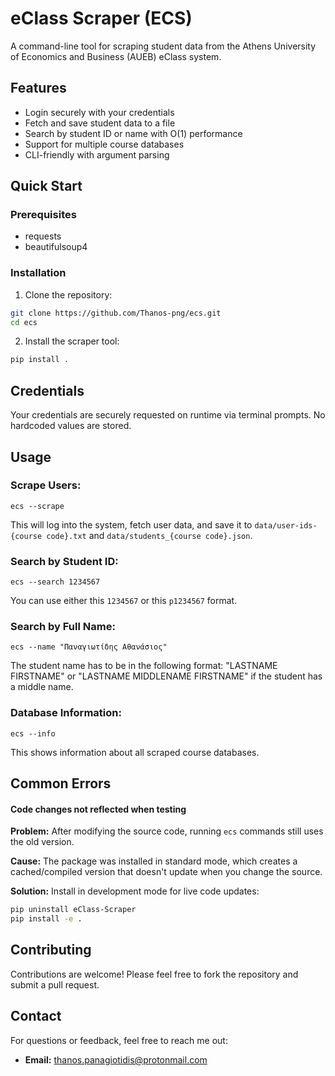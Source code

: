# eClass Scraper (ECS)
A command-line tool for scraping student data from the Athens University of Economics and Business (AUEB) eClass system.

## Features
* Login securely with your credentials
* Fetch and save student data to a file
* Search by student ID or name with O(1) performance
* Support for multiple course databases
* CLI-friendly with argument parsing

## Quick Start

### Prerequisites
* requests
* beautifulsoup4

### Installation
1. Clone the repository:
```bash
git clone https://github.com/Thanos-png/ecs.git
cd ecs
```

2. Install the scraper tool:
```bash
pip install .
```

## Credentials
Your credentials are securely requested on runtime via terminal prompts. No hardcoded values are stored.

## Usage
### Scrape Users:
```
ecs --scrape
```
This will log into the system, fetch user data, and save it to ```data/user-ids-{course code}.txt``` and ```data/students_{course code}.json```.

### Search by Student ID:
```
ecs --search 1234567
```
You can use either this ```1234567``` or this ```p1234567``` format.

### Search by Full Name:
```
ecs --name "Παναγιωτίδης Αθανάσιος"
```
The student name has to be in the following format: "LASTNAME FIRSTNAME" or "LASTNAME MIDDLENAME FIRSTNAME" if the student has a middle name.

### Database Information:
```
ecs --info
```
This shows information about all scraped course databases.

## Common Errors
#### Code changes not reflected when testing
**Problem:** After modifying the source code, running `ecs` commands still uses the old version.

**Cause:** The package was installed in standard mode, which creates a cached/compiled version that doesn't update when you change the source.

**Solution:** Install in development mode for live code updates:
```bash
pip uninstall eClass-Scraper
pip install -e .
```

## Contributing
Contributions are welcome! Please feel free to fork the repository and submit a pull request.

## Contact
For questions or feedback, feel free to reach me out:
* **Email:** thanos.panagiotidis@protonmail.com
